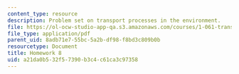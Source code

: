 ```yaml
---
content_type: resource
description: Problem set on transport processes in the environment.
file: https://ol-ocw-studio-app-qa.s3.amazonaws.com/courses/1-061-transport-processes-in-the-environment-fall-2008/a21da0b532f57390b3c4c61ca3c97358_homework8.pdf
file_type: application/pdf
parent_uid: 8adb71e7-55bc-5a2b-df98-f8bd3c809b0b
resourcetype: Document
title: Homework 8
uid: a21da0b5-32f5-7390-b3c4-c61ca3c97358
---
```

